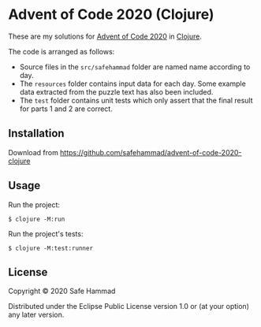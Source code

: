 # Advent of Code 2020 (Clojure)

These are my solutions for [Advent of Code 2020](https://adventofcode.com/2020) in [Clojure](https://clojure.org/).

The code is arranged as follows:

- Source files in the `src/safehammad` folder are named name according to day.
- The `resources` folder contains input data for each day. Some example data extracted from the puzzle text has also been included.
- The `test` folder contains unit tests which only assert that the final result for parts 1 and 2 are correct.

## Installation

Download from https://github.com/safehammad/advent-of-code-2020-clojure

## Usage

Run the project:

    $ clojure -M:run

Run the project's tests:

    $ clojure -M:test:runner

## License

Copyright © 2020 Safe Hammad

Distributed under the Eclipse Public License version 1.0 or (at your option) any later version.
